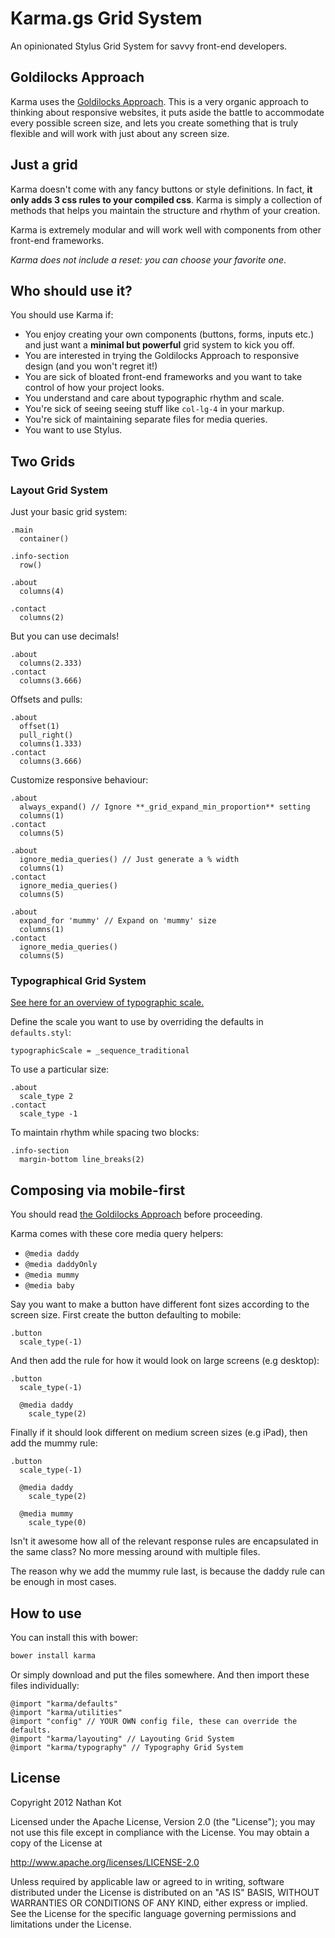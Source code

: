 # Karma.gs Grid System

An opinionated Stylus Grid System for savvy front-end developers.

## Goldilocks Approach

Karma uses the [Goldilocks Approach][goldilocks]. This is a very organic
approach to thinking about responsive websites, it puts aside the battle to
accommodate every possible screen size, and lets you create something that is
truly flexible and will work with just about any screen size.

## Just a grid

Karma doesn't come with any fancy buttons or style definitions. In fact, **it 
only adds 3 css rules to your compiled css**. Karma is simply a collection of 
methods that helps you maintain the structure and rhythm of your creation.

Karma is extremely modular and will work well with components from other
front-end frameworks.

_Karma does not include a reset: you can choose your favorite one_.

## Who should use it?

You should use Karma if:

- You enjoy creating your own components (buttons, forms, inputs etc.) and 
  just want a **minimal but powerful** grid system to kick you off.
- You are interested in trying the Goldilocks Approach to responsive 
  design (and you won't regret it!)
- You are sick of bloated front-end frameworks and you want to take 
  control of how your project looks.
- You understand and care about typographic rhythm and scale.
- You're sick of seeing seeing stuff like `col-lg-4` in your markup.
- You're sick of maintaining separate files for media queries.
- You want to use Stylus.

## Two Grids

### Layout Grid System

Just your basic grid system:

``` stylus
.main
  container()

.info-section
  row()

.about
  columns(4)

.contact
  columns(2)
```

But you can use decimals!

``` stylus
.about
  columns(2.333)
.contact
  columns(3.666)
```

Offsets and pulls:

``` stylus
.about
  offset(1)
  pull_right()
  columns(1.333)
.contact
  columns(3.666)
```

Customize responsive behaviour:

``` stylus
.about
  always_expand() // Ignore **_grid_expand_min_proportion** setting
  columns(1)
.contact
  columns(5)
```

``` stylus
.about
  ignore_media_queries() // Just generate a % width
  columns(1)
.contact
  ignore_media_queries()
  columns(5)
```

``` stylus
.about
  expand_for 'mummy' // Expand on 'mummy' size
  columns(1)
.contact
  ignore_media_queries()
  columns(5)
```

### Typographical Grid System

[See here for an overview of typographic scale.][type]

Define the scale you want to use by overriding the defaults in
`defaults.styl`:

``` stylus
typographicScale = _sequence_traditional
```

To use a particular size:

``` stylus
.about
  scale_type 2
.contact
  scale_type -1
```

To maintain rhythm while spacing two blocks:

``` stylus
.info-section
  margin-bottom line_breaks(2)
```

## Composing via mobile-first

You should read [the Goldilocks Approach][goldilocks] before proceeding.

Karma comes with these core media query helpers:

- `@media daddy`
- `@media daddyOnly`
- `@media mummy`
- `@media baby`

Say you want to make a button have different font sizes according to the
screen size. First create the button defaulting to mobile:

``` stylus
.button
  scale_type(-1)
```

And then add the rule for how it would look on large screens (e.g desktop):

``` stylus
.button
  scale_type(-1)

  @media daddy
    scale_type(2)
```

Finally if it should look different on medium screen sizes (e.g iPad), then
add the mummy rule:

``` stylus
.button
  scale_type(-1)

  @media daddy
    scale_type(2)

  @media mummy
    scale_type(0)
```

Isn't it awesome how all of the relevant response rules are encapsulated in
the same class? No more messing around with multiple files.

The reason why we add the mummy rule last, is because the daddy rule can be
enough in most cases.

## How to use

You can install this with bower:

``` sh
bower install karma
```

Or simply download and put the files somewhere. And then import these files
individually:

``` stylus
@import "karma/defaults"
@import "karma/utilities"
@import "config" // YOUR OWN config file, these can override the defaults.
@import "karma/layouting" // Layouting Grid System
@import "karma/typography" // Typography Grid System
```

## License

Copyright 2012 Nathan Kot

Licensed under the Apache License, Version 2.0 (the "License");
you may not use this file except in compliance with the License.
You may obtain a copy of the License at

   <http://www.apache.org/licenses/LICENSE-2.0>

Unless required by applicable law or agreed to in writing, software
distributed under the License is distributed on an "AS IS" BASIS,
WITHOUT WARRANTIES OR CONDITIONS OF ANY KIND, either express or implied.
See the License for the specific language governing permissions and
limitations under the License.

[type]: http://lamb.cc/typograph/
[goldilocks]: http://goldilocksapproach.com/
